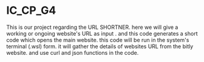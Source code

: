 # IC_CP_G4
This is our project regarding the URL SHORTNER.
here we will give a working or ongoing website's URL as input .
and this code generates a short code which opens the main website.
this code will be run in the system's terminal (.wsl) form.
it will gather the details of websites URL from the bitly website.
and use curl and json functions in the code.


